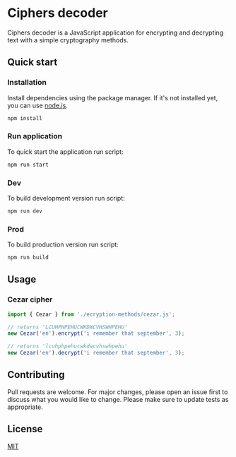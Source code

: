 # Ciphers decoder
Ciphers decoder is a JavaScript application for encrypting and decrypting text with a simple cryptography methods.

## Quick start
### Installation
Install dependencies using the package manager. If it's not installed yet, you can use [node.js](https://nodejs.org/en/).
```bash
npm install 
```

### Run application
To quick start the application run script:
```bash
npm run start
```

### Dev
To build development version run script:
```bash
npm run dev
```

### Prod
To build production version run script:
```bash
npm run build
```

## Usage

### Cezar cipher
```javascript
import { Cezar } from './ecryption-methods/cezar.js';

// returns 'LCUHPHPEHUCWKDWCVHSWHPEHU'
new Cezar('en').encrypt('i remember that september', 3);

// returns 'lcuhphpehucwkdwcvhswhpehu'
new Cezar('en').decrypt('i remember that september', 3);
```

## Contributing
Pull requests are welcome. For major changes, please open an issue first to discuss what you would like to change.
Please make sure to update tests as appropriate.

## License
[MIT](https://choosealicense.com/licenses/mit/)
